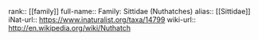 

rank:: [[family]]
full-name:: Family: Sittidae (Nuthatches)
alias:: [[Sittidae]]
iNat-url:: https://www.inaturalist.org/taxa/14799
wiki-url:: http://en.wikipedia.org/wiki/Nuthatch